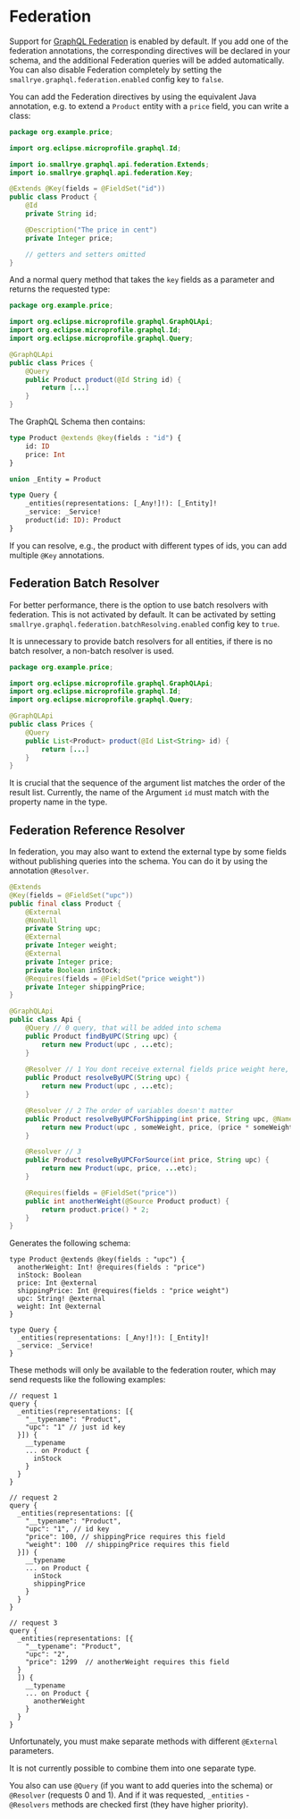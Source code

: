 # Federation

Support for [GraphQL Federation](https://www.apollographql.com/docs/federation) is enabled by default. If you add one of the federation annotations, the corresponding directives will be declared in your schema, and the additional Federation queries will be added automatically. You can also disable Federation completely by setting the `smallrye.graphql.federation.enabled` config key to `false`.

You can add the Federation directives by using the equivalent Java annotation, e.g. to extend a `Product` entity with a `price` field, you can write a class:

```java
package org.example.price;

import org.eclipse.microprofile.graphql.Id;

import io.smallrye.graphql.api.federation.Extends;
import io.smallrye.graphql.api.federation.Key;

@Extends @Key(fields = @FieldSet("id"))
public class Product {
    @Id
    private String id;

    @Description("The price in cent")
    private Integer price;

    // getters and setters omitted
}
```

And a normal query method that takes the `key` fields as a parameter and returns the requested type:

```java
package org.example.price;

import org.eclipse.microprofile.graphql.GraphQLApi;
import org.eclipse.microprofile.graphql.Id;
import org.eclipse.microprofile.graphql.Query;

@GraphQLApi
public class Prices {
    @Query
    public Product product(@Id String id) {
        return [...]
    }
}
```

The GraphQL Schema then contains:

```graphql
type Product @extends @key(fields : "id") {
    id: ID
    price: Int
}

union _Entity = Product

type Query {
    _entities(representations: [_Any!]!): [_Entity]!
    _service: _Service!
    product(id: ID): Product
}
```

If you can resolve, e.g., the product with different types of ids, you can add multiple `@Key` annotations.
## Federation Batch Resolver

For better performance, there is the option to use batch resolvers with federation. This is not activated by default. It can be activated by setting `smallrye.graphql.federation.batchResolving.enabled` config key to `true`.

It is unnecessary to provide batch resolvers for all entities, if there is no batch resolver, a non-batch resolver is used.

```java
package org.example.price;

import org.eclipse.microprofile.graphql.GraphQLApi;
import org.eclipse.microprofile.graphql.Id;
import org.eclipse.microprofile.graphql.Query;

@GraphQLApi
public class Prices {
    @Query
    public List<Product> product(@Id List<String> id) {
        return [...]
    }
}
```

It is crucial that the sequence of the argument list matches the order of the result list. Currently, the name of the Argument `id` must match with the property name in the type.

## Federation Reference Resolver

In federation, you may also want to extend the external type by some fields without publishing queries into the schema. You can do it by using the annotation `@Resolver`.

```java
@Extends
@Key(fields = @FieldSet("upc"))
public final class Product {
    @External
    @NonNull
    private String upc;
    @External
    private Integer weight;
    @External
    private Integer price;
    private Boolean inStock;
    @Requires(fields = @FieldSet("price weight"))
    private Integer shippingPrice;
}

@GraphQLApi
public class Api {
    @Query // 0 query, that will be added into schema
    public Product findByUPC(String upc) {
        return new Product(upc , ...etc);
    }
    
    @Resolver // 1 You dont receive external fields price weight here, just key
    public Product resolveByUPC(String upc) {
        return new Product(upc , ...etc);
    }

    @Resolver // 2 The order of variables doesn't matter
    public Product resolveByUPCForShipping(int price, String upc, @Name("weight") int someWeight) {
        return new Product(upc , someWeight, price, (price * someWeight) /*calculate shippingPrice */, ...etc);
    }

    @Resolver // 3 
    public Product resolveByUPCForSource(int price, String upc) {
        return new Product(upc, price, ...etc);
    }

    @Requires(fields = @FieldSet("price"))
    public int anotherWeight(@Source Product product) {
        return product.price() * 2;
    }
}
```

Generates the following schema:
```
type Product @extends @key(fields : "upc") {
  anotherWeight: Int! @requires(fields : "price")
  inStock: Boolean
  price: Int @external
  shippingPrice: Int @requires(fields : "price weight")
  upc: String! @external
  weight: Int @external
}

type Query {
  _entities(representations: [_Any!]!): [_Entity]!
  _service: _Service!
}
```

These methods will only be available to the federation router, which may send requests like the following examples:
```
// request 1
query {
  _entities(representations: [{ 
    "__typename": "Product", 
    "upc": "1" // just id key
  }]) {
    __typename
    ... on Product {
      inStock
    }
  }
}

// request 2
query {  
  _entities(representations: [{ 
    "__typename": "Product", 
    "upc": "1", // id key
    "price": 100, // shippingPrice requires this field
    "weight": 100  // shippingPrice requires this field
  }]) {
    __typename
    ... on Product {
      inStock
      shippingPrice
    }
  }
}

// request 3
query {
  _entities(representations: [{
    "__typename": "Product",
    "upc": "2",
    "price": 1299  // anotherWeight requires this field
  }
  ]) {
    __typename
    ... on Product {
      anotherWeight
    }
  }
}
```

Unfortunately, you must make separate methods with different `@External` parameters.

It is not currently possible to combine them into one separate type.

You also can use `@Query` (if you want to add queries into the schema) or `@Resolver` (requests 0 and 1).
And if it was requested, `_entities` - `@Resolvers` methods are checked first (they have higher priority). 